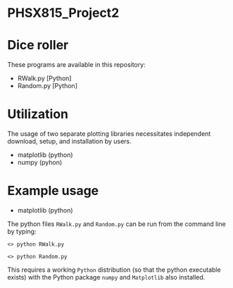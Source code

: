 # PHSX815_Project2

# Dice roller

These programs are available in this repository:

* RWalk.py [Python]
* Random.py [Python]

# Utilization

The usage of two separate plotting libraries necessitates independent download, setup, and installation by users.

* matplotlib (python)
* numpy       (pyhon)

# Example usage

* matplotlib (python)

The python files `RWalk.py` and `Random.py` can be run from the command line by typing:

`<> python RWalk.py`

`<> python Random.py`

This requires a working `Python` distribution (so that the python executable exists) with the Python package `numpy` and `Matplotlib` also installed.
